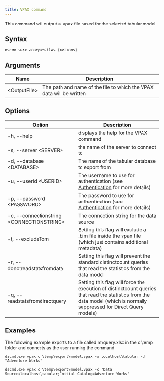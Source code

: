 ```yaml
---
title: VPAX command
---
```


This command will output a .vpax file based for the selected tabular model

## Syntax

```
DSCMD VPAX <OutputFile> [OPTIONS]
```

## Arguments

| Name | Description |
|---|---|
| &lt;OutputFile> | The path and name of the file to which the VPAX data will be written |

## Options

| Option | Description |
| ---|---|
| -h, --help | displays the help for the VPAX command|
| -s, --server &lt;SERVER> | the name of the server to connect to |
| -d, --database &lt;DATABASE> | The name of the tabular database to export from |
| -u, --userid &lt;USERID> | The username to use for authentication (see [Authentication](../../authentication) for more details) |
| -p, --password &lt;PASSWORD> | The password to use for authentication (see [Authentication](../../authentication) for more details) |
| -c, --connectionstring &lt;CONNECTIONSTRING> | The connection string for the data source |
| -t, --excludeTom | Setting this flag will exclude a .bim file inside the vpax file (which just contains additional metadata) |
| -r, --donotreadstatsfromdata | Setting this flag will prevent the standard distinctcount queries that read the statistics from the data model |
| -q, --readstatsfromdirectquery | Setting this flag will force the execution of distinctcount queries that read the statistics from the data model (which is normally suppressed for Direct Query models) |


## Examples

The following example exports to a file called myquery.xlsx in the c:\temp folder and connects as the user running the command

```
dscmd.exe vpax c:\temp\export\model.vpax -s localhost\tabular -d "Adventure Works"
```

```
dscmd.exe vpax c:\temp\export\model.vpax -c "Data Source=localhost\tabular;Initial Catalog=Adventure Works"
```